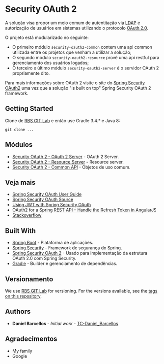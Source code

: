 # Security OAuth 2

A solução visa propor um meio comum de autentitação via [LDAP](https://en.wikipedia.org/wiki/Lightweight_Directory_Access_Protocol) e autorização de usuários em sistemas utilizando o protocolo [OAuth 2.0](https://oauth.net/2/). 

O projeto está modularizado no seguinte: 

* O primeiro módulo `security-oauth2-common` contem uma api common utilizada entre os projetos que venham a utilizar a solução; 
* O segundo módulo `security-oauth2-resource` provê uma api restful para gerenciamento dos usuários logados; 
* O terceiro e último módulo `security-oauth2-server` é o servidor OAuth 2 propriamente dito.

Para mais informações sobre OAuth 2 visite o site do [Spring Security OAuth2](https://projects.spring.io/spring-security-oauth/docs/oauth2.html) uma vez que a solução "is built on top" Spring Security OAuth 2 framework.

## Getting Started

Clone de [RBS GIT Lab](https://gitlab.rbs.com.br/rbsdev/security-oauth2) e então use Gradle 3.4.* e Java 8:

```
git clone ...
```
## Módulos

* [Security OAuth 2 - OAuth 2 Server](https://gitlab.rbs.com.br/rbsdev/security-oauth2/tree/master/security-oauth2-resource) - OAuth 2 Server.
* [Security OAuth 2 - Resource Server](https://gitlab.rbs.com.br/rbsdev/security-oauth2/tree/master/security-oauth2-resource) - Resource server.
* [Security OAuth 2 - Common API](https://gitlab.rbs.com.br/rbsdev/security-oauth2/tree/master/security-oauth2-common) - Objetos de uso comum.

## Veja mais

* [Spring Security OAuth User Guide](http://projects.spring.io/spring-security-oauth/docs/Home.html)
* [Spring Security OAuth Source](http://github.com/spring-projects/spring-security-oauth)
* [Using JWT with Spring Security OAuth](http://www.baeldung.com/spring-security-oauth-jwt)
* [OAuth2 for a Spring REST API – Handle the Refresh Token in AngularJS](http://www.baeldung.com/spring-security-oauth2-refresh-token-angular-js)
* [Stackoverflow](http://stackoverflow.com/questions/tagged/spring-security+spring+oauth)

## Built With

* [Spring Boot](https://projects.spring.io/spring-boot/) - Plataforma de aplicações.
* [Spring Security](https://projects.spring.io/spring-security/) - Framework de segurança do Spring.
* [Spring Security OAuth 2](http://projects.spring.io/spring-security-oauth/) - Usado para implementação da estrutura OAuth 2.0 com Spring Security.
* [Gradle](https://gradle.org/) - Builder e gerenciamento de dependências.

## Versionamento

We use [RBS GIT Lab](https://gitlab.rbs.com.br) for versioning. For the versions available, see the [tags on this repository](https://gitlab.rbs.com.br/rbsdev/security-oauth2). 

## Authors

* **Daniel Barcellos** - *Initial work* - [TC-Daniel_Barcellos](https://gitlab.rbs.com.br/TC-Daniel_Barcellos)

## Agradecimentos

* My family
* Google
